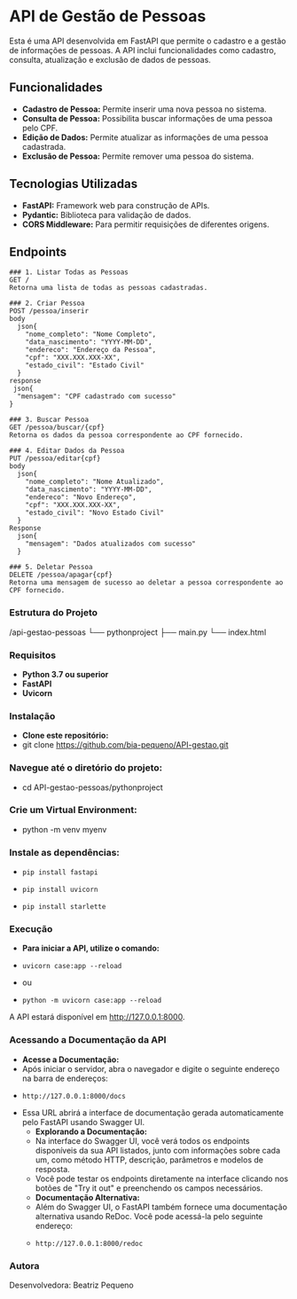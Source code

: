 # API de Gestão de Pessoas

Esta é uma API desenvolvida em FastAPI que permite o cadastro e a gestão de informações de pessoas. A API inclui funcionalidades como cadastro, consulta, atualização e exclusão de dados de pessoas.

## Funcionalidades

- **Cadastro de Pessoa:** Permite inserir uma nova pessoa no sistema.
- **Consulta de Pessoa:** Possibilita buscar informações de uma pessoa pelo CPF.
- **Edição de Dados:** Permite atualizar as informações de uma pessoa cadastrada.
- **Exclusão de Pessoa:** Permite remover uma pessoa do sistema.

## Tecnologias Utilizadas

- **FastAPI:** Framework web para construção de APIs.
- **Pydantic:** Biblioteca para validação de dados.
- **CORS Middleware:** Para permitir requisições de diferentes origens.

## Endpoints


```
### 1. Listar Todas as Pessoas
GET /
Retorna uma lista de todas as pessoas cadastradas.

### 2. Criar Pessoa
POST /pessoa/inserir
body
  json{
    "nome_completo": "Nome Completo",
    "data_nascimento": "YYYY-MM-DD",
    "endereco": "Endereço da Pessoa",
    "cpf": "XXX.XXX.XXX-XX",
    "estado_civil": "Estado Civil"
  }
response
 json{
  "mensagem": "CPF cadastrado com sucesso"
}

### 3. Buscar Pessoa
GET /pessoa/buscar/{cpf}
Retorna os dados da pessoa correspondente ao CPF fornecido.

### 4. Editar Dados da Pessoa
PUT /pessoa/editar{cpf}
body
  json{
    "nome_completo": "Nome Atualizado",
    "data_nascimento": "YYYY-MM-DD",
    "endereco": "Novo Endereço",
    "cpf": "XXX.XXX.XXX-XX",
    "estado_civil": "Novo Estado Civil"
  }
Response
  json{
    "mensagem": "Dados atualizados com sucesso"
  }

### 5. Deletar Pessoa
DELETE /pessoa/apagar{cpf}
Retorna uma mensagem de sucesso ao deletar a pessoa correspondente ao CPF fornecido.
```

### Estrutura do Projeto
/api-gestao-pessoas
└── pythonproject
    ├── main.py
    └── index.html

### Requisitos
- **Python 3.7 ou superior**
- **FastAPI**
- **Uvicorn**

### Instalação
- **Clone este repositório:**
- git clone https://github.com/bia-pequeno/API-gestao.git
  
###  **Navegue até o diretório do projeto:**
- cd API-gestao-pessoas/pythonproject
  
###  **Crie um Virtual Environment:**
- python -m venv myenv
  
###  **Instale as dependências:**
-     pip install fastapi
-     pip install uvicorn
-     pip install starlette

### Execução
- **Para iniciar a API, utilize o comando:**
-     uvicorn case:app --reload
- ou
-     python -m uvicorn case:app --reload

A API estará disponível em http://127.0.0.1:8000.

### Acessando a Documentação da API
- **Acesse a Documentação:**
- Após iniciar o servidor, abra o navegador e digite o seguinte endereço na barra de endereços:
-     http://127.0.0.1:8000/docs
- Essa URL abrirá a interface de documentação gerada automaticamente pelo FastAPI usando Swagger UI.
  - **Explorando a Documentação:**
  - Na interface do Swagger UI, você verá todos os endpoints disponíveis da sua API listados, junto com informações sobre cada um, como método HTTP, descrição, parâmetros e modelos de resposta.
  - Você pode testar os endpoints diretamente na interface clicando nos botões de "Try it out" e preenchendo os campos necessários.
  - **Documentação Alternativa:**
  - Além do Swagger UI, o FastAPI também fornece uma documentação alternativa usando ReDoc. Você pode acessá-la pelo seguinte endereço:
  -     http://127.0.0.1:8000/redoc

    
  

### Autora
  Desenvolvedora: Beatriz Pequeno

